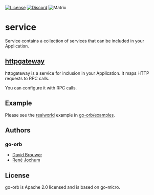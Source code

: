 [![License](https://img.shields.io/:license-apache-blue.svg)](https://opensource.org/licenses/Apache-2.0) [![Discord](https://dcbadge.vercel.app/api/server/sggGS389qb?style=flat-square&theme=default-inverted)](https://discord.gg/4n6E4NYjnR) ![Matrix](https://img.shields.io/matrix/go-orb%3Ajochum.dev?server_fqdn=matrix.jochum.dev&fetchMode=guest&logo=Matrix)

# service

Service contains a collection of services that can be included in your Application.

## [httpgateway](httpgateway)

httpgateway is a service for inclusion in your Application. It maps HTTP requests to RPC calls.

You can configure it with RPC calls.

## Example

Please see the [realworld](https://github.com/go-orb/examples/tree/main/realworld) example in [go-orb/examples](https://github.com/go-orb/examples).

## Authors

### go-orb

- [David Brouwer](https://github.com/Davincible)
- [René Jochum](https://github.com/jochumdev)

## License

go-orb is Apache 2.0 licensed and is based on go-micro.
